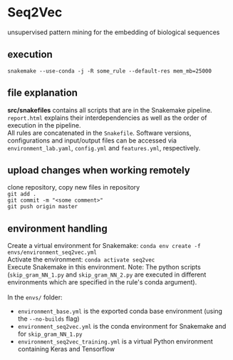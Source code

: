 # Seq2Vec
unsupervised pattern mining for the embedding of biological sequences

## execution ##
`snakemake --use-conda -j -R some_rule --default-res mem_mb=25000`

## file explanation ##
**src/snakefiles** contains all scripts that are in the Snakemake pipeline. `report.html` explains their interdependencies as well as the order of execution in the pipeline.  
All rules are concatenated in the `Snakefile`. Software versions, configurations and input/output files can be accessed via `environment_lab.yaml`, `config.yml` and `features.yml`, respectively.

## upload changes when working remotely ##
clone repository, copy new files in repository  
`git add .`  
`git commit -m "<some comment>"`  
`git push origin master`  

## environment handling ###
Create a virtual environment for Snakemake: `conda env create -f envs/environment_seq2vec.yml`  
Activate the environment: `conda activate seq2vec`  
Execute Snakemake in this environment. Note: The python scripts (`skip_gram_NN_1.py` and `skip_gram_NN_2.py` are executed in different environments which are specified in the rule's conda argument).  
<br/>
In the `envs/` folder:  
* `environment_base.yml` is the exported conda base environment (using the `--no-builds` flag)
* `environment_seq2vec.yml` is the conda environment for Snakemake and for `skip_gram_NN_1.py`
* `environment_seq2vec_training.yml` is a virtual Python environment containing Keras and Tensorflow

